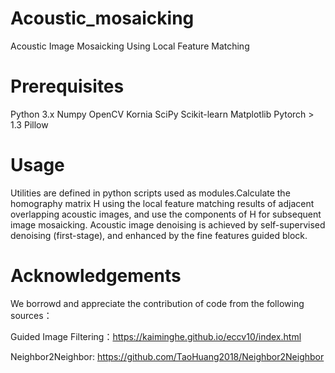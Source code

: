 # Acoustic_mosaicking
Acoustic Image Mosaicking Using Local Feature Matching

# Prerequisites
  Python 3.x
  Numpy
  OpenCV
  Kornia
  SciPy
  Scikit-learn 
  Matplotlib
  Pytorch > 1.3
  Pillow
  
# Usage
Utilities are defined in python scripts used as modules.Calculate the homography matrix H using the local feature matching results of adjacent overlapping acoustic images, and use the components of H for subsequent image mosaicking.
Acoustic image denoising is achieved by self-supervised denoising (first-stage), and enhanced by the fine features guided block.

# Acknowledgements
We borrowd and appreciate the contribution of code from the following sources：

Guided Image Filtering：https://kaiminghe.github.io/eccv10/index.html

Neighbor2Neighbor: https://github.com/TaoHuang2018/Neighbor2Neighbor
